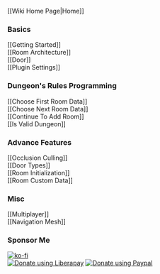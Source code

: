 [[Wiki Home Page|Home]]

### Basics
[[Getting Started]]\
[[Room Architecture]]\
[[Door]]\
[[Plugin Settings]]

### Dungeon's Rules Programming
[[Choose First Room Data]]\
[[Choose Next Room Data]]\
[[Continue To Add Room]]\
[[Is Valid Dungeon]]

### Advance Features
[[Occlusion Culling]]\
[[Door Types]]\
[[Room Initialization]]\
[[Room Custom Data]]

### Misc
[[Multiplayer]]\
[[Navigation Mesh]]

### Sponsor Me

[![ko-fi](https://ko-fi.com/img/githubbutton_sm.svg)](https://ko-fi.com/M4M3NW2JV)\
[![Donate using Liberapay](https://liberapay.com/assets/widgets/donate.svg)](https://liberapay.com/BenPyton/donate)
[![Donate using Paypal](https://www.paypalobjects.com/en_US/i/btn/btn_donate_LG.gif)](https://www.paypal.com/donate/?hosted_button_id=9VWP66JU5DZXN)
